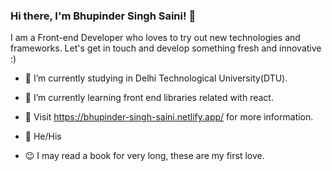 ### Hi there, I'm Bhupinder Singh Saini! 👋

I am a Front-end Developer who loves to try out new technologies and frameworks. Let's get in touch and develop something fresh and innovative :)

- 🔭 I’m currently studying in Delhi Technological University(DTU).

- 🌱 I’m currently learning front end libraries related with react.

- 💬 Visit https://bhupinder-singh-saini.netlify.app/ for more information.

- 🙂 He/His

- 😉 I may read a book for very long, these are my first love.
